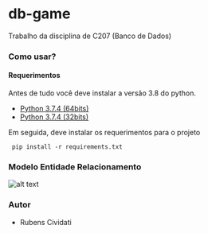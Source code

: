# db-game
Trabalho da disciplina de C207 (Banco de Dados)

### Como usar?
#### Requerimentos
Antes de tudo você deve instalar a versão 3.8 do python.
- [Python 3.7.4 (64bits)](https://www.python.org/ftp/python/3.7.4/python-3.7.4-amd64.exe)
- [Python 3.7.4 (32bits)](https://www.python.org/ftp/python/3.7.4/python-3.7.4.exe)

Em seguida, deve instalar os requerimentos para o projeto

``` pip install -r requirements.txt```

### Modelo Entidade Relacionamento
![alt text](https://i.imgur.com/ZadLAdC.jpg)

### Autor
- Rubens Cividati


